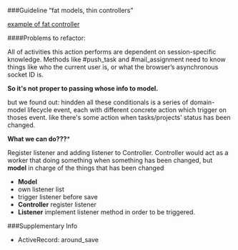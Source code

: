 ###Guideline “fat models, thin controllers”

[example of fat controller](021_domain_model_events_fat_controller.rb)

####Problems to refactor:

All of activities this action performs are dependent on session-specific
knowledge. Methods like #push_task and #mail_assignment need to know things like who the 
current user is, or what the browser’s asynchronous socket ID is.

**So it's not proper to passing whose info to model.**

but we found out: hindden all these conditionals is a series of domain-model
lifecycle event, each with different concrete action which trigger on thoses
event. like there's some action when tasks/projects' status has been changed.

**What we can do???***

Register listener and adding listener to Controller. Controller would act as a
worker that doing something when something has been changed, but **model** in charge
of the things that has been changed

* **Model**
 * own listener list
 * trigger listener before save
* **Controller** register listener
* **Listener** implement listener method in order to be triggered.

###Supplementary Info

* ActiveRecord: around_save

